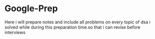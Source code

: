 # Google-Prep

Here i will prepare notes and include all problems on every topic of dsa i solved while during this preparation time.so that i can revise before interviews

